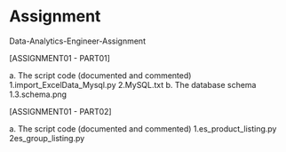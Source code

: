 # Assignment

Data-Analytics-Engineer-Assignment

[ASSIGNMENT01 - PART01]

a. The script code (documented and commented)
   1.import_ExcelData_Mysql.py
   2.MySQL.txt
b. The database schema
   1.3.schema.png

[ASSIGNMENT01 - PART02]

a. The script code (documented and commented)
   1.es_product_listing.py
   2es_group_listing.py
